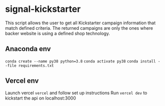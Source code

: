 # signal-kickstarter

This script allows the user to get all Kickstarter campaign information that
match defined criteria. The returned campaigns are only the ones where backer
website is using a defined shop technology.

## Anaconda env

`conda create --name py38 python=3.8`
`conda activate py38`
`conda install --file requirements.txt`

## Vercel env

Launch vercel `vercel` and follow set up instructions
Run `vercel dev` to kickstart the api on localhost:3000
